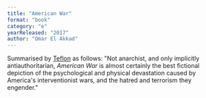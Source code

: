 ```yaml
---
title: "American War"
format: "book"
category: "e"
yearReleased: "2017"
author: "Omar El Akkad"
---
```

Summarised by <a href="https://seesharppress.wordpress.com/tag/anarchist-science-fiction/">Teflon</a> as follows: "Not anarchist, and only implicitly antiauthoritarian, <em>American War</em> is almost certainly the best fictional depiction of the psychological and physical devastation caused by America's interventionist wars, and the hatred and terrorism they engender."

